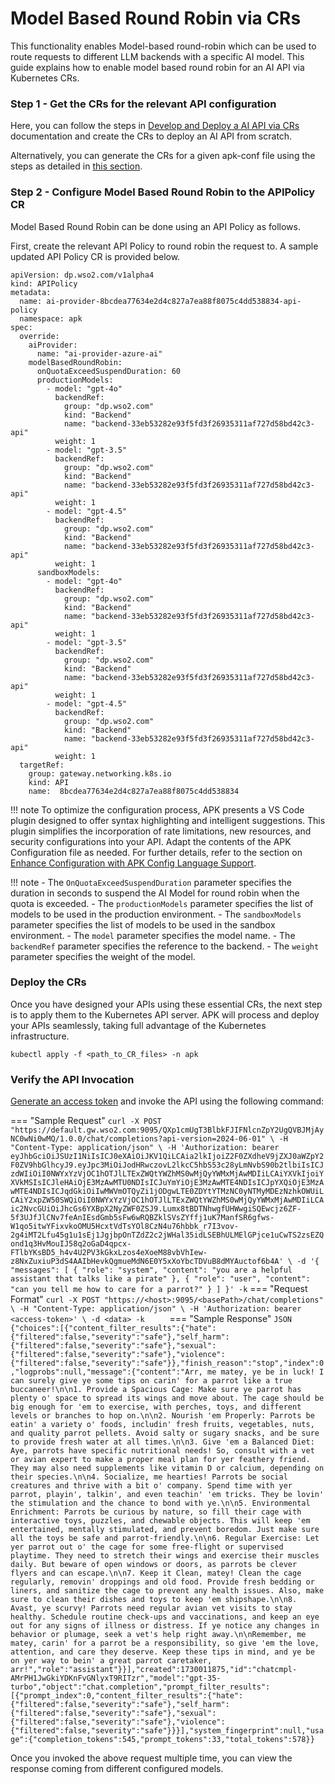 # Model Based Round Robin via CRs

This functionality enables Model-based round-robin which can be used to route requests to different LLM backends with a specific AI model. This guide explains how to enable model based round robin for an AI API via Kubernetes CRs.

### Step 1 - Get the CRs for the relevant API configuration

Here, you can follow the steps in <a href="../../../../create-api/create-and-deploy-apis/ai/create-ai-api-using-crs" target="_blank">Develop and Deploy a AI API via CRs</a> documentation and create the CRs to deploy an AI API from scratch. 

Alternatively, you can generate the CRs for a given apk-conf file using the steps as detailed in <a href="../../../../api-management-overview/tools-for-api-development#option-2-generate-k8s-custom-resources-using-config-generator-tool-and-deploy-the-api-using-kubernetes-client" target="_blank">this section</a>.

### Step 2 - Configure Model Based Round Robin to the APIPolicy CR

Model Based Round Robin can be done using an API Policy as follows.

First, create the relevant API Policy to round robin the request to. A sample updated API Policy CR is provided below.

```
apiVersion: dp.wso2.com/v1alpha4
kind: APIPolicy
metadata:
  name: ai-provider-8bcdea77634e2d4c827a7ea88f8075c4dd538834-api-policy
  namespace: apk
spec:
  override:
    aiProvider:
      name: "ai-provider-azure-ai"
    modelBasedRoundRobin:
      onQuotaExceedSuspendDuration: 60
      productionModels:
        - model: "gpt-4o"
          backendRef: 
            group: "dp.wso2.com"
            kind: "Backend"
            name: "backend-33eb53282e93f5fd3f26935311af727d58bd42c3-api"
          weight: 1
        - model: "gpt-3.5"
          backendRef: 
            group: "dp.wso2.com"
            kind: "Backend"
            name: "backend-33eb53282e93f5fd3f26935311af727d58bd42c3-api"
          weight: 1
        - model: "gpt-4.5"
          backendRef: 
            group: "dp.wso2.com"
            kind: "Backend"
            name: "backend-33eb53282e93f5fd3f26935311af727d58bd42c3-api"
          weight: 1
      sandboxModels:
        - model: "gpt-4o"
          backendRef: 
            group: "dp.wso2.com"
            kind: "Backend"
            name: "backend-33eb53282e93f5fd3f26935311af727d58bd42c3-api"
          weight: 1
        - model: "gpt-3.5"
          backendRef: 
            group: "dp.wso2.com"
            kind: "Backend"
            name: "backend-33eb53282e93f5fd3f26935311af727d58bd42c3-api"
          weight: 1
        - model: "gpt-4.5"
          backendRef: 
            group: "dp.wso2.com"
            kind: "Backend"
            name: "backend-33eb53282e93f5fd3f26935311af727d58bd42c3-api"
          weight: 1   
  targetRef:
    group: gateway.networking.k8s.io
    kind: API
    name:  8bcdea77634e2d4c827a7ea88f8075c4dd538834
```

!!! note
    To optimize the configuration process, APK presents a VS Code plugin designed to offer syntax highlighting and intelligent suggestions. This plugin simplifies the incorporation of rate limitations, new resources, and security configurations into your API. Adapt the contents of the APK Configuration file as needed. For further details, refer to the section on <a href="../../../../api-management-overview/apk-conf-lang-support" target="_blank">Enhance Configuration with APK Config Language Support</a>.

!!! note
    - The `OnQuotaExceedSuspendDuration` parameter specifies the duration in seconds to suspend the AI Model for round robin when the quota is exceeded.
    - The `productionModels` parameter specifies the list of models to be used in the production environment.
    - The `sandboxModels` parameter specifies the list of models to be used in the sandbox environment.
    - The `model` parameter specifies the model name.
    - The `backendRef` parameter specifies the reference to the backend.
    - The `weight` parameter specifies the weight of the model.

### Deploy the CRs
Once you have designed your APIs using these essential CRs, the next step is to apply them to the Kubernetes API server. APK will process and deploy your APIs seamlessly, taking full advantage of the Kubernetes infrastructure.

```
kubectl apply -f <path_to_CR_files> -n apk
```

### Verify the API Invocation

<a href="../../../../develop-and-deploy-api/security/generate-access-token" target="_blank">Generate an access token</a> and invoke the API using the following command:

=== "Sample Request"
    ```
    curl -X POST "https://default.gw.wso2.com:9095/QXp1cmUgT3BlbkFJIFNlcnZpY2UgQVBJMjAyNC0wNi0wMQ/1.0.0/chat/completions?api-version=2024-06-01" \
    -H "Content-Type: application/json" \
    -H 'Authorization: bearer eyJhbGciOiJSUzI1NiIsICJ0eXAiOiJKV1QiLCAia2lkIjoiZ2F0ZXdheV9jZXJ0aWZpY2F0ZV9hbGlhcyJ9.eyJpc3MiOiJodHRwczovL2lkcC5hbS53c28yLmNvbS90b2tlbiIsICJzdWIiOiI0NWYxYzVjOC1hOTJlLTExZWQtYWZhMS0wMjQyYWMxMjAwMDIiLCAiYXVkIjoiYXVkMSIsICJleHAiOjE3MzAwMTU0NDIsICJuYmYiOjE3MzAwMTE4NDIsICJpYXQiOjE3MzAwMTE4NDIsICJqdGkiOiIwMWVmOTQyZi1jODgwLTE0ZDYtYTMzNC0yNTMyMDEzNzhkOWUiLCAiY2xpZW50SWQiOiI0NWYxYzVjOC1hOTJlLTExZWQtYWZhMS0wMjQyYWMxMjAwMDIiLCAic2NvcGUiOiJhcGs6YXBpX2NyZWF0ZSJ9.Lumx8tBDTNhwgfUHWwgiSQEwcjz6ZF-5f3UJfJlCNv7feAnIEsdGmb5sFw6wRQBZklSVsZYffj1uK7ManfSR6gfws-W1qo5itwYFixvkoOMU5HcxtVdTsYOl8CzN4u76hbbk_r7I3vov-2g4iMT2Lfu45g1u1sEj1JgjbpOnTZdZ2c2jWHal35idLSEBhULMElGPjce1uCwTS2zsEZQond1q3HvMouIJ58q2oGaD4qpcx-FTlbYKsBD5_h4v4U2PV3kGkxLzos4eXoeM88vbVhIew-z8NxZuxiuP3dS4AAIbHevkQgmueMdN6E0Y5xXoYbcTDVuB8dMYAuctof6b4A' \
    -d '{
    "messages": [
    {
    "role": "system",
    "content": "you are a helpful assistant that talks like a pirate"
    },
    {
    "role": "user",
    "content": "can you tell me how to care for a parrot?"
    }
    ]
    }' -k
    ```
=== "Request Format"
    ```
    curl -X POST "https://<host>:9095/<basePath>/chat/completions" \
    -H "Content-Type: application/json" \
    -H 'Authorization: bearer <access-token>' \
    -d <data> -k     
    ```
=== "Sample Response"
    ```JSON
    {"choices":[{"content_filter_results":{"hate":{"filtered":false,"severity":"safe"},"self_harm":{"filtered":false,"severity":"safe"},"sexual":{"filtered":false,"severity":"safe"},"violence":{"filtered":false,"severity":"safe"}},"finish_reason":"stop","index":0,"logprobs":null,"message":{"content":"Arr, me matey, ye be in luck! I can surely give ye some tips on carin' for a parrot like a true buccaneer!\n\n1. Provide a Spacious Cage: Make sure ye parrot has plenty o' space to spread its wings and move about. The cage should be big enough for 'em to exercise, with perches, toys, and different levels or branches to hop on.\n\n2. Nourish 'em Properly: Parrots be eatin' a variety o' foods, includin' fresh fruits, vegetables, nuts, and quality parrot pellets. Avoid salty or sugary snacks, and be sure to provide fresh water at all times.\n\n3. Give 'em a Balanced Diet: Aye, parrots have specific nutritional needs! So, consult with a vet or avian expert to make a proper meal plan for yer feathery friend. They may also need supplements like vitamin D or calcium, depending on their species.\n\n4. Socialize, me hearties! Parrots be social creatures and thrive with a bit o' company. Spend time with yer parrot, playin', talkin', and even teachin' 'em tricks. They be lovin' the stimulation and the chance to bond with ye.\n\n5. Environmental Enrichment: Parrots be curious by nature, so fill their cage with interactive toys, puzzles, and chewable objects. This will keep 'em entertained, mentally stimulated, and prevent boredom. Just make sure all the toys be safe and parrot-friendly.\n\n6. Regular Exercise: Let yer parrot out o' the cage for some free-flight or supervised playtime. They need to stretch their wings and exercise their muscles daily. But beware of open windows or doors, as parrots be clever flyers and can escape.\n\n7. Keep it Clean, matey! Clean the cage regularly, removin' droppings and old food. Provide fresh bedding or liners, and sanitize the cage to prevent any health issues. Also, make sure to clean their dishes and toys to keep 'em shipshape.\n\n8. Avast, ye scurvy! Parrots need regular avian vet visits to stay healthy. Schedule routine check-ups and vaccinations, and keep an eye out for any signs of illness or distress. If ye notice any changes in behavior or plumage, seek a vet's help right away.\n\nRemember, me matey, carin' for a parrot be a responsibility, so give 'em the love, attention, and care they deserve. Keep these tips in mind, and ye be on yer way to bein' a great parrot caretaker, arr!","role":"assistant"}}],"created":1730011875,"id":"chatcmpl-AMrPH1JwGkiYDKnFvGNlyxT9RITzr","model":"gpt-35-turbo","object":"chat.completion","prompt_filter_results":[{"prompt_index":0,"content_filter_results":{"hate":{"filtered":false,"severity":"safe"},"self_harm":{"filtered":false,"severity":"safe"},"sexual":{"filtered":false,"severity":"safe"},"violence":{"filtered":false,"severity":"safe"}}}],"system_fingerprint":null,"usage":{"completion_tokens":545,"prompt_tokens":33,"total_tokens":578}}
    ```

Once you invoked the above request multiple time, you can view the response coming from different configured models.
